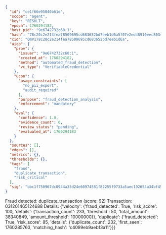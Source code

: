 ```json
{
  "id": "ce1f66e95040b61e",
  "scope": "agent",
  "key": "RESULT",
  "epoch": 1760294182,
  "host_pid": "9e6742732c60:1",
  "hash": "78c20c2e214fea78509695cd683652bd7eeb1d6a5f07e2ed48910eec8034c6cb",
  "cid": "QmV178c20c2e214fea78509695cd683652bd7eeb1d6a",
  "aicp": {
    "prov": {
      "issuer": "9e6742732c60:1",
      "created_at": 1760294182,
      "method": "automated_fraud_detection",
      "vc_type": "VerifiableCredential"
    },
    "ucon": {
      "usage_constraints": [
        "no_pii_export",
        "audit_required"
      ],
      "purpose": "fraud_detection_analysis",
      "enforcement": "mandatory"
    },
    "eval": {
      "confidence": 1.0,
      "evidence_count": 0,
      "review_status": "pending",
      "evaluated_at": 1760294183
    }
  },
  "sources": [],
  "edges": [],
  "metrics": {},
  "thresholds": {},
  "tags": [
    "fraud",
    "duplicate_transaction",
    "risk_critical"
  ],
  "sig": "bbc1f750967dc0944a35d24e60974581f82255f9733a5aec192654a34bf459a1"
}
```

Fraud detected: duplicate_transaction (score: 92)
Transaction: 031201465124688
Details: {'velocity': {'fraud_detected': True, 'risk_score': 100, 'details': {'transaction_count': 233, 'threshold': 50, 'total_amount': 38340849, 'amount_threshold': 10000000}}, 'duplicate': {'fraud_detected': True, 'risk_score': 85, 'details': {'duplicate_count': 232, 'first_seen': 1760285763, 'matching_hash': 'c4099eb9aeb13a11'}}}